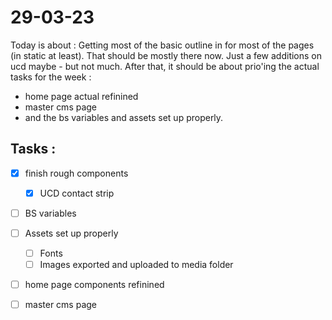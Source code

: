 # 29-03-23

Today is about :
Getting most of the basic outline in for most of the pages (in static at least). That should be mostly there now. Just a few additions on ucd maybe - but not much.
After that, it should be about prio'ing the actual tasks for the week :
- home page actual refinined
- master cms page
- and the bs variables and assets set up properly.

## Tasks :
- [x] finish rough components
  - [x] UCD contact strip
- [ ] BS variables
- [ ] Assets set up properly
  - [ ] Fonts
  - [ ] Images exported and uploaded to media folder
- [ ] home page components refinined
- [ ] master cms page


